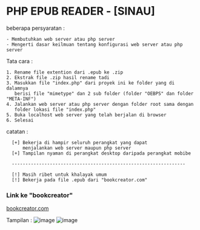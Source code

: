 # PHP EPUB READER - [SINAU]

beberapa persyaratan :
```
- Membutuhkan web server atau php server
- Mengerti dasar keilmuan tentang konfigurasi web server atau php server
```

Tata cara :
```
1. Rename file extention dari .epub ke .zip
2. Ekstrak file .zip hasil rename tadi
3. Masukkan file "index.php" dari proyek ini ke folder yang di dalamnya
   berisi file "mimetype" dan 2 sub folder (folder "OEBPS" dan folder "META-INF")
4. Jalankan web server atau php server dengan folder root sama dengan
   folder lokasi file "index.php"
5. Buka localhost web server yang telah berjalan di browser
6. Selesai
```

catatan :
```
  [+] Bekerja di hampir seluruh perangkat yang dapat
      menjalankan web server maupun php server
  [+] Tampilan nyaman di perangkat desktop daripada perangkat mobibe

  ----------------------------------------------------------------

  [!] Masih ribet untuk khalayak umum
  [!] Bekerja pada file .epub dari "bookcreator.com"
```
### Link ke "bookcreator"
<a href="https://bookcreator.com/" alt="bookcreator.com">bookcreator.com</a>

Tampilan :
![image](https://user-images.githubusercontent.com/64795908/154494738-877d66d5-857e-4271-8d5f-62f6ed72a3b7.png)
![image](https://user-images.githubusercontent.com/64795908/154494763-d57cf6dc-c5a6-4d50-9c7c-f7d52bca8718.png)

